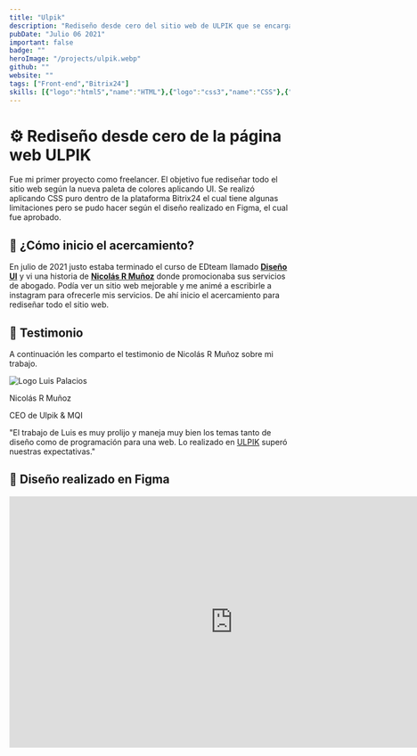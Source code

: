 ```yaml
---
title: "Ulpik"
description: "Rediseño desde cero del sitio web de ULPIK que se encarga de apoyar a los negocios que impacten positivamente dando servicio jurídico mediante plataformas online."
pubDate: "Julio 06 2021"
important: false
badge: ""
heroImage: "/projects/ulpik.webp"
github: ""
website: ""
tags: ["Front-end","Bitrix24"]
skills: [{"logo":"html5","name":"HTML"},{"logo":"css3","name":"CSS"},{"logo":"javascript","name":"JavaScript"},{"logo":"figma","name":"Figma"}]
---
```


# ⚙ Rediseño desde cero de la página web ULPIK

Fue mi primer proyecto como freelancer. El objetivo fue rediseñar todo el sitio web según la nueva paleta de colores aplicando UI. Se realizó aplicando CSS puro dentro de la plataforma Bitrix24 el cual tiene algunas limitaciones pero se pudo hacer según el diseño realizado en Figma, el cual fue aprobado. 

## 🚀 ¿Cómo inicio el acercamiento?

En julio de 2021 justo estaba terminado el curso de EDteam llamado **<a href="https://ed.team/u/luismiguelpalaciosnugra/curso/ui-design" target="_blank">Diseño UI</a>** y vi una historia de **<a href="https://www.youtube.com/@nicolasrmunoz" target="_blank">Nicolás R Muñoz</a>**  donde promocionaba sus servicios de abogado. Podía ver un sitio web mejorable y me animé a escribirle a instagram para ofrecerle mis servicios. De ahí inicio el acercamiento para rediseñar todo el sitio web. 

## 💬 Testimonio

A continuación les comparto el testimonio de Nicolás R Muñoz sobre mi trabajo.

<div class="border-4 border-accent border-double rounded-md p-4 font-semibold max-w-72 mt-16">
    <div class="relative">
        <img
            src="/projects/nrm.webp"
            alt="Logo Luis Palacios"
            class="rounded-full w-32 absolute top-[-100px] left-[54px]"
        />
    </div>
    <div class="text-center">
        <p class="mt-20 text-2xl font-semibold mb-0">Nicolás R Muñoz</p>
        <p class="m-0 text-sm font-normal text-gray-400">CEO de Ulpik & MQI</p>
        <p class="text-base font-normal">
        "El trabajo de Luis es muy prolijo y maneja muy bien los temas tanto de diseño como de programación para una web. Lo realizado en <a href="https://www.ulpik.com" target="_blank">ULPIK</a> superó nuestras expectativas."
        </p>
    </div>
</div>

## 🎨 Diseño realizado en Figma

<iframe style="border: 1px solid rgba(0, 0, 0, 0.1);" width="800" height="450" src="https://www.figma.com/embed?embed_host=share&url=https%3A%2F%2Fwww.figma.com%2Ffile%2FyRVl4bLBtqS56FXuKfX6vw%2FSitio-web---ULPIK%3Ftype%3Ddesign%26node-id%3D0%253A1%26mode%3Ddesign%26t%3D5vkDZpWoRRDs0Mwu-1" allowfullscreen></iframe> 